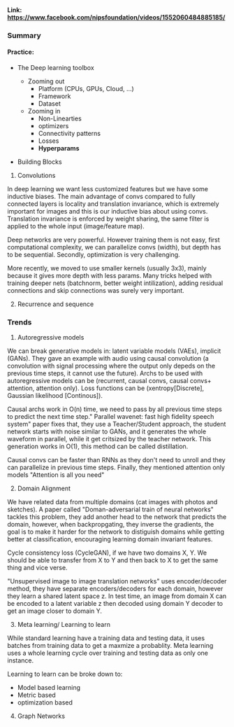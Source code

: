 #### Link: https://www.facebook.com/nipsfoundation/videos/1552060484885185/

### Summary

#### Practice:
- The Deep learning toolbox
  - Zooming out
    - Platform (CPUs, GPUs, Cloud, ...)
    - Framework
    - Dataset
  - Zooming in
    - Non-Linearties
    - optimizers
    - Connectivity patterns
    - Losses
    - **Hyperparams**


- Building Blocks
1. Convolutions

  In deep learning we want less customized features but we have some inductive biases. The main advantage of convs compared         to fully connected layers is locality and translation invariance, which is extremely important for images and this is our inductive bias about using convs. Translation invariance is enforced by weight sharing, the same filter is applied to the whole input (image/feature map).

  Deep networks are very powerful. However training them is not easy, first computational complexity, we can parallelize convs (width), but depth has to be sequential. Secondly, optimization is very challenging.
  
  More recently, we moved to use smaller kernels (usually 3x3), mainly because it gives more depth with less params. Many tricks helped with training deeper nets (batchnorm, better weight intilization), adding residual connections and skip connections was surely very important.
  
2. Recurrence and sequence
  
  
### Trends 

1. Autoregressive models

We can break generative models in: latent variable models (VAEs), implicit (GANs). They gave an example with audio using causal convolution (a convolution with signal processing where the output only depeds on the previous time steps, it cannot use the future). Archs to be used with autoregressive models can be (recurrent, causal convs, causal convs+ attention, attention only). Loss functions can be (xentropy[Discrete], Gaussian likelihood [Continous]).

Causal archs work in O(n) time, we need to pass by all previous time steps to predict the next time step." Parallel wavenet: fast high fidelity speech system" paper fixes that, they use a Teacher/Student approach, the student network starts with noise similar to GANs, and it generates the whole waveform in parallel, while it get critsized by the teacher network. This generation works in O(1), this method can be called distillation. 

Causal convs can be faster than RNNs as they don't need to unroll and they can parallelize in previous time steps. Finally, they mentioned attention only models "Attention is all you need"

2. Domain Alignment

We have related data from multiple domains (cat images with photos and sketches). A paper called "Doman-adversarial train of neural networks" tackles this problem, they add another head to the network that predicts the domain, however, when backpropgating, they inverse the gradients, the goal is to make it harder for the network to distiguish domains while getting better at classification, encouraging learning domain invariant features.

Cycle consistency loss (CycleGAN), if we have two domains X, Y. We should be able to transfer from X to Y and then back to X to get the same thing and vice verse.

"Unsupervised image to image translation networks" uses encoder/decoder method, they have separate encoders/decoders for each domain, however they learn a shared latent space z. In test time, an image from domain X can be encoded to a latent variable z then decoded using domain Y decoder to get an image closer to domain Y.

3. Meta learning/ Learning to learn

While standard learning have a training data and testing data, it uses batches from training data to get a maxmize a probablity. Meta learning uses a whole learning cycle over training and testing data as only one instance.

Learning to learn can be broke down to:
  - Model based learning
  - Metric based
  - optimization based
  
4. Graph Networks


